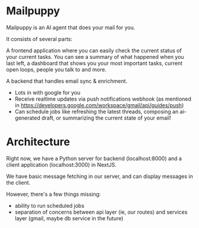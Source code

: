

Mailpuppy
===

Mailpuppy is an AI agent that does your mail for you.

It consists of several parts:

A frontend application where you can easily check the current status of your current tasks. You can see a summary of what happened when you last left, a dashboard that shows you your most important tasks, current open loops, people you talk to and more. 

A backend that handles email sync & enrichment.
- Lots in with google for you
- Receive realtime updates via push notifications webhook (as mentioned in https://developers.google.com/workspace/gmail/api/guides/push)
- Can schedule jobs like refreshing the latest threads, composing an ai-generated draft, or summarizing the current state of your email!

# Architecture

Right now, we have a Python server for backend (localhost:8000) and a client application (localhost:3000) in NextJS.

We have basic message fetching in our server, and can display messages in the client.

However, there's a few things missing:
- ability to run scheduled jobs
- separation of concerns between api layer (ie, our routes) and services layer (gmail, maybe db service in the future)

